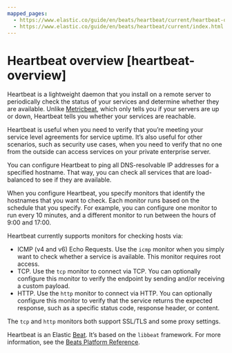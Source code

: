 ```yaml
---
mapped_pages:
  - https://www.elastic.co/guide/en/beats/heartbeat/current/heartbeat-overview.html
  - https://www.elastic.co/guide/en/beats/heartbeat/current/index.html
---
```


# Heartbeat overview [heartbeat-overview]

Heartbeat is a lightweight daemon that you install on a remote server to periodically check the status of your services and determine whether they are available. Unlike [Metricbeat](/reference/metricbeat/metricbeat.md), which only tells you if your servers are up or down, Heartbeat tells you whether your services are reachable.

Heartbeat is useful when you need to verify that you’re meeting your service level agreements for service uptime. It’s also useful for other scenarios, such as security use cases, when you need to verify that no one from the outside can access services on your private enterprise server.

You can configure Heartbeat to ping all DNS-resolvable IP addresses for a specified hostname. That way, you can check all services that are load-balanced to see if they are available.

When you configure Heartbeat, you specify monitors that identify the hostnames that you want to check. Each monitor runs based on the schedule that you specify. For example, you can configure one monitor to run every 10 minutes, and a different monitor to run between the hours of 9:00 and 17:00.

Heartbeat currently supports monitors for checking hosts via:

* ICMP (v4 and v6) Echo Requests. Use the `icmp` monitor when you simply want to check whether a service is available. This monitor requires root access.
* TCP. Use the `tcp` monitor to connect via TCP. You can optionally configure this monitor to verify the endpoint by sending and/or receiving a custom payload.
* HTTP. Use the `http` monitor to connect via HTTP. You can optionally configure this monitor to verify that the service returns the expected response, such as a specific status code, response header, or content.

The `tcp` and `http` monitors both support SSL/TLS and some proxy settings.

Heartbeat is an Elastic [Beat](https://www.elastic.co/beats). It’s based on the `libbeat` framework. For more information, see the [Beats Platform Reference](/reference/index.md).


